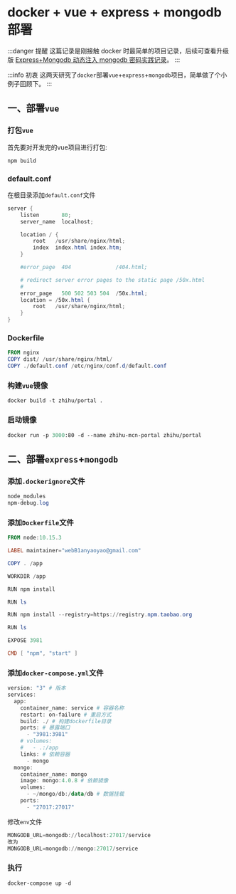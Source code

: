 # docker + vue + express + mongodb 部署

:::danger 提醒
这篇记录是刚接触 docker 时最简单的项目记录，后续可查看升级版 [Express+Mongodb 动态注入 mongodb 密码实践记录](/blog/article/2022/3)。
:::

:::info 初衷
这两天研究了`docker`部署`vue`+`express`+`mongodb`项目，简单做了个小例子回顾下。
:::

## 一、部署`vue`

### 打包`vue`

首先要对开发完的vue项目进行打包:

```shell
npm build
```

### default.conf

在根目录添加`default.conf`文件

```powershell
server {
    listen       80;
    server_name  localhost;

    location / {
        root   /usr/share/nginx/html;
        index  index.html index.htm;
    }

    #error_page  404              /404.html;

    # redirect server error pages to the static page /50x.html
    #
    error_page   500 502 503 504  /50x.html;
    location = /50x.html {
        root   /usr/share/nginx/html;
    }
}
```

### Dockerfile

```powershell
FROM nginx
COPY dist/ /usr/share/nginx/html/
COPY ./default.conf /etc/nginx/conf.d/default.conf
```

### 构建`vue`镜像

```shell
docker build -t zhihu/portal .
```

### 启动镜像

```scheme
docker run -p 3000:80 -d --name zhihu-mcn-portal zhihu/portal
```

## 二、部署`express`+`mongodb`

### 添加`.dockerignore`文件

```powershell
node_modules
npm-debug.log
```

### 添加`Dockerfile`文件

```powershell
FROM node:10.15.3

LABEL maintainer="webB1anyaoyao@gmail.com"

COPY . /app

WORKDIR /app

RUN npm install

RUN ls

RUN npm install --registry=https://registry.npm.taobao.org

RUN ls

EXPOSE 3981

CMD [ "npm", "start" ]
```

### 添加`docker-compose.yml`文件

```powershell
version: "3" # 版本
services:
  app:
    container_name: service # 容器名称
    restart: on-failure # 重启方式
    build: ./ # 构建dockerfile目录
    ports: # 暴露端口
      - "3981:3981"
    # volumes:
    #   - .:/app
    links: # 依赖容器
      - mongo
  mongo:
    container_name: mongo
    image: mongo:4.0.8 # 依赖镜像
    volumes:
      - ~/mongo/db:/data/db # 数据挂载
    ports:
      - "27017:27017"
```

修改`env`文件

```powershell
MONGODB_URL=mongodb://localhost:27017/service
改为
MONGODB_URL=mongodb://mongo:27017/service
```

### 执行

```powershell
docker-compose up -d
```